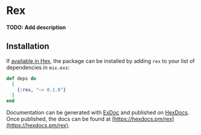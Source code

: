 # Rex

**TODO: Add description**

## Installation

If [available in Hex](https://hex.pm/docs/publish), the package can be installed
by adding `rex` to your list of dependencies in `mix.exs`:

```elixir
def deps do
  [
    {:rex, "~> 0.1.0"}
  ]
end
```

Documentation can be generated with [ExDoc](https://github.com/elixir-lang/ex_doc)
and published on [HexDocs](https://hexdocs.pm). Once published, the docs can
be found at [https://hexdocs.pm/rex](https://hexdocs.pm/rex).

